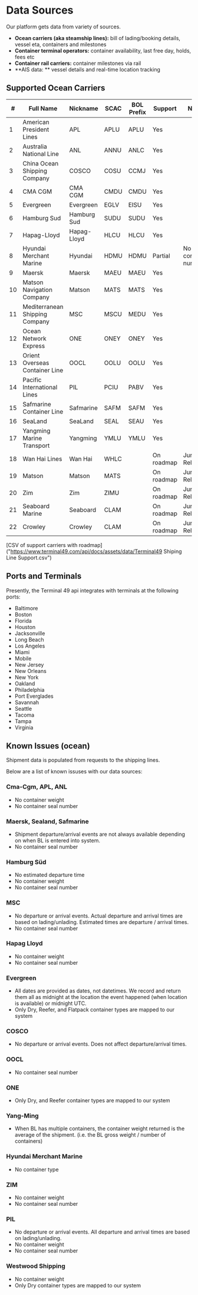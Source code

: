 # Data Sources

Our platform gets data from variety of sources. 

- **Ocean carriers (aka steamship lines):** bill of lading/booking details, vessel eta, containers and milestones
- **Container terminal operators:** container availability, last free day, holds, fees etc
- **Container rail carriers:** container milestones via rail
- **AIS data: ** vessel details and real-time location tracking

## Supported Ocean Carriers
| # |Full Name                     |Nickname   |SCAC|BOL Prefix|Support   |Notes               |
|---|------------------------------|-----------|----|----------|----------|--------------------|
|1  |American President Lines      |APL        |APLU|APLU      |Yes       |                    |
|2  |Australia National Line       |ANL        |ANNU|ANLC      |Yes       |                    |
|3  |China Ocean Shipping Company  |COSCO      |COSU|CCMJ      |Yes       |                    |
|4  |CMA CGM                       |CMA CGM    |CMDU|CMDU      |Yes       |                    |
|5  |Evergreen                     |Evergreen  |EGLV|EISU      |Yes       |                    |
|6  |Hamburg Sud                   |Hamburg Sud|SUDU|SUDU      |Yes       |                    |
|7  |Hapag-Lloyd                   |Hapag-Lloyd|HLCU|HLCU      |Yes       |                    |
|8  |Hyundai Merchant Marine       |Hyundai    |HDMU|HDMU      |Partial   |No container numbers|
|9  |Maersk                        |Maersk     |MAEU|MAEU      |Yes       |                    |
|10 |Matson Navigation Company     |Matson     |MATS|MATS      |Yes       |                    |
|11 |Mediterranean Shipping Company|MSC        |MSCU|MEDU      |Yes       |                    |
|12 |Ocean Network Express         |ONE        |ONEY|ONEY      |Yes       |                    |
|13 |Orient Overseas Container Line|OOCL       |OOLU|OOLU      |Yes       |                    |
|14 |Pacific International Lines   |PIL        |PCIU|PABV      |Yes       |                    |
|15 |Safmarine Container Line      |Safmarine  |SAFM|SAFM      |Yes       |                    |
|16 |SeaLand                       |SeaLand    |SEAL|SEAU      |Yes       |                    |
|17 |Yangming Marine Transport     |Yangming   |YMLU|YMLU      |Yes       |                    |
|18 |Wan Hai Lines                 |Wan Hai    |WHLC|          |On roadmap|June Release        |
|19 |Matson                        |Matson     |MATS|          |On roadmap|June Release        |
|20 |Zim                           |Zim        |ZIMU|          |On roadmap|June Release        |
|21 |Seaboard Marine               |Seaboard   |CLAM|          |On roadmap|June Release        |
|22 |Crowley                       |Crowley    |CLAM|          |On roadmap|June Release        |
[CSV of support carriers with roadmap]("https://www.terminal49.com/api/docs/assets/data/Terminal49 Shiping Line Support.csv")


## Ports and Terminals
Presently, the Terminal 49 api integrates with terminals at the following ports:
- Baltimore
- Boston
- Florida
- Houston
- Jacksonville
- Long Beach
- Los Angeles
- Miami
- Mobile
- New Jersey
- New Orleans
- New York
- Oakland
- Philadelphia
- Port Everglades
- Savannah
- Seattle
- Tacoma
- Tampa
- Virginia


## Known Issues (ocean)
Shipment data is populated from requests to the shipping lines. 

Below are a list of known issuses with our data sources:

### Cma-Cgm, APL, ANL
- No container weight
- No container seal number

### Maersk, Sealand, Safmarine
- Shipment departure/arrival events are not always available depending on when BL is entered into system. 
- No container seal number

### Hamburg Süd
- No estimated departure time
- No container weight
- No container seal number

### MSC 
- No departure or arrival events. Actual departure and arrival times are based on lading/unlading. Estimated times are departure / arrival times. 
- No container seal number

### Hapag Lloyd
- No container weight
- No container seal number

### Evergreen
- All dates are provided as dates, not datetimes. We record and return them all as midnight at the location the event happened (when location is available) or midnight UTC.
- Only Dry, Reefer, and Flatpack container types are mapped to our system

### COSCO
- No departure or arrival events. Does not affect departure/arrival times.

###  OOCL
- No container seal number

### ONE
- Only Dry, and Reefer container types are mapped to our system

### Yang-Ming
- When BL has multiple containers, the container weight returned is the average of the shipment. (i.e. the BL gross weight / number of containers)

### Hyundai Merchant Marine
- No container type

### ZIM
- No container weight
- No container seal number

### PIL
- No departure or arrival events. All departure and arrival times are based on lading/unlading. 
- No container weight
- No container seal number

### Westwood Shipping
- No container weight
- Only Dry container types are mapped to our system